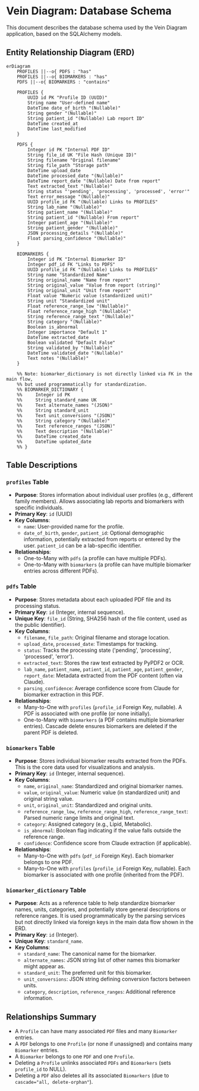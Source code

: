 # Vein Diagram: Database Schema

This document describes the database schema used by the Vein Diagram application, based on the SQLAlchemy models.

## Entity Relationship Diagram (ERD)

```mermaid
erDiagram
    PROFILES ||--o{ PDFS : "has"
    PROFILES ||--o{ BIOMARKERS : "has"
    PDFS ||--o{ BIOMARKERS : "contains"

    PROFILES {
        UUID id PK "Profile ID (UUID)"
        String name "User-defined name"
        DateTime date_of_birth "(Nullable)"
        String gender "(Nullable)"
        String patient_id "(Nullable) Lab report ID"
        DateTime created_at
        DateTime last_modified
    }

    PDFS {
        Integer id PK "Internal PDF ID"
        String file_id UK "File Hash (Unique ID)"
        String filename "Original filename"
        String file_path "Storage path"
        DateTime upload_date
        DateTime processed_date "(Nullable)"
        DateTime report_date "(Nullable) Date from report"
        Text extracted_text "(Nullable)"
        String status "'pending', 'processing', 'processed', 'error'"
        Text error_message "(Nullable)"
        UUID profile_id FK "(Nullable) Links to PROFILES"
        String lab_name "(Nullable)"
        String patient_name "(Nullable)"
        String patient_id "(Nullable) From report"
        Integer patient_age "(Nullable)"
        String patient_gender "(Nullable)"
        JSON processing_details "(Nullable)"
        Float parsing_confidence "(Nullable)"
    }

    BIOMARKERS {
        Integer id PK "Internal Biomarker ID"
        Integer pdf_id FK "Links to PDFS"
        UUID profile_id FK "(Nullable) Links to PROFILES"
        String name "Standardized Name"
        String original_name "Name from report"
        String original_value "Value from report (string)"
        String original_unit "Unit from report"
        Float value "Numeric value (standardized unit)"
        String unit "Standardized unit"
        Float reference_range_low "(Nullable)"
        Float reference_range_high "(Nullable)"
        String reference_range_text "(Nullable)"
        String category "(Nullable)"
        Boolean is_abnormal
        Integer importance "Default 1"
        DateTime extracted_date
        Boolean validated "Default False"
        String validated_by "(Nullable)"
        DateTime validated_date "(Nullable)"
        Text notes "(Nullable)"
    }

    %% Note: biomarker_dictionary is not directly linked via FK in the main flow,
    %% but used programmatically for standardization.
    %% BIOMARKER_DICTIONARY {
    %%     Integer id PK
    %%     String standard_name UK
    %%     Text alternate_names "(JSON)"
    %%     String standard_unit
    %%     Text unit_conversions "(JSON)"
    %%     String category "(Nullable)"
    %%     Text reference_ranges "(JSON)"
    %%     Text description "(Nullable)"
    %%     DateTime created_date
    %%     DateTime updated_date
    %% }

```

## Table Descriptions

### `profiles` Table
*   **Purpose**: Stores information about individual user profiles (e.g., different family members). Allows associating lab reports and biomarkers with specific individuals.
*   **Primary Key**: `id` (UUID)
*   **Key Columns**:
    *   `name`: User-provided name for the profile.
    *   `date_of_birth`, `gender`, `patient_id`: Optional demographic information, potentially extracted from reports or entered by the user. `patient_id` can be a lab-specific identifier.
*   **Relationships**:
    *   One-to-Many with `pdfs` (a profile can have multiple PDFs).
    *   One-to-Many with `biomarkers` (a profile can have multiple biomarker entries across different PDFs).

### `pdfs` Table
*   **Purpose**: Stores metadata about each uploaded PDF file and its processing status.
*   **Primary Key**: `id` (Integer, internal sequence).
*   **Unique Key**: `file_id` (String, SHA256 hash of the file content, used as the public identifier).
*   **Key Columns**:
    *   `filename`, `file_path`: Original filename and storage location.
    *   `upload_date`, `processed_date`: Timestamps for tracking.
    *   `status`: Tracks the processing state ('pending', 'processing', 'processed', 'error').
    *   `extracted_text`: Stores the raw text extracted by PyPDF2 or OCR.
    *   `lab_name`, `patient_name`, `patient_id`, `patient_age`, `patient_gender`, `report_date`: Metadata extracted from the PDF content (often via Claude).
    *   `parsing_confidence`: Average confidence score from Claude for biomarker extraction in this PDF.
*   **Relationships**:
    *   Many-to-One with `profiles` (`profile_id` Foreign Key, nullable). A PDF is associated with one profile (or none initially).
    *   One-to-Many with `biomarkers` (a PDF contains multiple biomarker entries). Cascade delete ensures biomarkers are deleted if the parent PDF is deleted.

### `biomarkers` Table
*   **Purpose**: Stores individual biomarker results extracted from the PDFs. This is the core data used for visualizations and analysis.
*   **Primary Key**: `id` (Integer, internal sequence).
*   **Key Columns**:
    *   `name`, `original_name`: Standardized and original biomarker names.
    *   `value`, `original_value`: Numeric value (in standardized unit) and original string value.
    *   `unit`, `original_unit`: Standardized and original units.
    *   `reference_range_low`, `reference_range_high`, `reference_range_text`: Parsed numeric range limits and original text.
    *   `category`: Assigned category (e.g., Lipid, Metabolic).
    *   `is_abnormal`: Boolean flag indicating if the value falls outside the reference range.
    *   `confidence`: Confidence score from Claude extraction (if applicable).
*   **Relationships**:
    *   Many-to-One with `pdfs` (`pdf_id` Foreign Key). Each biomarker belongs to one PDF.
    *   Many-to-One with `profiles` (`profile_id` Foreign Key, nullable). Each biomarker is associated with one profile (inherited from the PDF).

### `biomarker_dictionary` Table
*   **Purpose**: Acts as a reference table to help standardize biomarker names, units, categories, and potentially store general descriptions or reference ranges. It is used programmatically by the parsing services but not directly linked via foreign keys in the main data flow shown in the ERD.
*   **Primary Key**: `id` (Integer).
*   **Unique Key**: `standard_name`.
*   **Key Columns**:
    *   `standard_name`: The canonical name for the biomarker.
    *   `alternate_names`: JSON string list of other names this biomarker might appear as.
    *   `standard_unit`: The preferred unit for this biomarker.
    *   `unit_conversions`: JSON string defining conversion factors between units.
    *   `category`, `description`, `reference_ranges`: Additional reference information.

## Relationships Summary

-   A `Profile` can have many associated `PDF` files and many `Biomarker` entries.
-   A `PDF` belongs to one `Profile` (or none if unassigned) and contains many `Biomarker` entries.
-   A `Biomarker` belongs to one `PDF` and one `Profile`.
-   Deleting a `Profile` unlinks associated `PDFs` and `Biomarkers` (sets `profile_id` to NULL).
-   Deleting a `PDF` also deletes all its associated `Biomarkers` (due to `cascade="all, delete-orphan"`).

